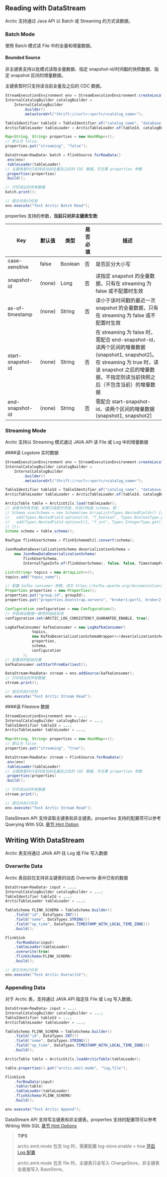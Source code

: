 
## Reading with DataStream
Arctic 支持通过 Java API 以 Batch 或 Streaming 的方式读数据。
### Batch Mode
使用 Batch 模式读 File 中的全量和增量数据。
#### Bounded Source
非主键表支持以批模式读取全量数据、指定 snapshot-id/时间戳的快照数据、指定 snapshot 区间的增量数据。

主键表暂时只支持读当前全量及之后的 CDC 数据。
    
```java
StreamExecutionEnvironment env = StreamExecutionEnvironment.createLocalEnvironment();
InternalCatalogBuilder catalogBuilder = 
    InternalCatalogBuilder
        .builder()
        .metastoreUrl("thrift://<url>:<port>/<catalog_name>");

TableIdentifier tableId = TableIdentifier.of("catalog_name", "database_name", "test_table");
ArcticTableLoader tableLoader = ArcticTableLoader.of(tableId, catalogBuilder);

Map<String, String> properties = new HashMap<>();
// 默认为 false。
properties.put("streaming", "false");

DataStream<RowData> batch = FlinkSource.forRowData()
.env(env)
.tableLoader(tableLoader)
// 主键表暂时只支持读当前全量及之后的 CDC 数据，可无需 properties 参数
.properties(properties)
.build();

// 打印读出的所有数据
batch.print();

// 提交并执行任务
env.execute("Test Arctic Batch Read");
```
    
properties 支持的参数，**当前只对非主键表生效**:

|Key|默认值|类型|是否必填|描述|
|--- |--- |--- |--- |--- |
|case-sensitive|false|Boolean|否|是否区分大小写|
|snapshot-id<img width=100/>|(none)|Long|否|读指定 snapshot 的全量数据，只有在 streaming 为 false 或不配置时生效|
|as-of-timestamp|(none)|String|否|读小于该时间戳的最近一次 snapshot 的全量数据，只有在 streaming 为 false 或不配置时生效|
|start-snapshot-id|(none)|String|否|在 streaming 为 false 时，需配合 end-snapshot-id，读两个区间的增量数据(snapshot1, snapshot2]。在 streaming 为 true 时，读该 snapshot 之后的增量数据，不指定则读当前快照之后（不包含当前）的增量数据|
|end-snapshot-id|(none)|String|否|需配合 start-snapshot-id，读两个区间的增量数据(snapshot1, snapshot2]|

### Streaming Mode
Arctic 支持以 Streaming 模式通过 JAVA API 读 File 或 Log 中的增量数据

####读 Logstore 实时数据

```java
StreamExecutionEnvironment env = StreamExecutionEnvironment.createLocalEnvironment();
InternalCatalogBuilder catalogBuilder = 
    InternalCatalogBuilder
        .builder()
        .metastoreUrl("thrift://<url>:<port>/<catalog_name>");

TableIdentifier tableId = TableIdentifier.of("catalog_name", "database_name", "test_table");
ArcticTableLoader tableLoader = ArcticTableLoader.of(tableId, catalogBuilder);

ArcticTable table = ArcticUtils.load(tableLoader);
// 读表中所有字段。如果只读部分字段，可自行构造 schema，例：
// Schema userSchema = new Schema(new ArrayList<Types.NestedField>() {{
//   add(Types.NestedField.optional(0, "f_boolean", Types.BooleanType.get()));
//   add(Types.NestedField.optional(1, "f_int", Types.IntegerType.get()));
// }});
Schema schema = table.schema();

RowType flinkUserSchema = FlinkSchemaUtil.convert(schema);

JsonRowDataDeserializationSchema deserializationSchema =
    new JsonRowDataDeserializationSchema(
        flinkUserSchema,
        InternalTypeInfo.of(flinkUserSchema), false, false, TimestampFormat.ISO_8601);

List<String> topics = new ArrayList<>();
topics.add("topic_name");

// 配置 kafka consumer 参数。详见 https://kafka.apache.org/documentation/#consumerconfigs
Properties properties = new Properties();
properties.put("group.id", groupId);
properties.put("properties.bootstrap.servers", "broker1:port1, broker2:port2 ...");

Configuration configuration = new Configuration();
// 开启保证数据一致性的低延迟读
configuration.set(ARCTIC_LOG_CONSISTENCY_GUARANTEE_ENABLE, true);

LogKafkaConsumer kafkaConsumer = new LogKafkaConsumer(
            topics,
            new KafkaDeserializationSchemaWrapper<>(deserializationSchema),
            properties,
            schema,
            configuration
        );
// 配置读的起始位置
kafkaConsumer.setStartFromEarliest();

DataStream<RowData> stream = env.addSource(kafkaConsumer);
// 打印读出的所有数据
stream.print();

// 提交并执行任务
env.execute("Test Arctic Stream Read");
```

####读 Filestore 数据
    
```java
StreamExecutionEnvironment env = ...;
InternalCatalogBuilder catalogBuilder = ...;
TableIdentifier tableId = ...;
ArcticTableLoader tableLoader = ...;

Map<String, String> properties = new HashMap<>();
// 默认为 false
properties.put("streaming", "true");

DataStream<RowData> stream = FlinkSource.forRowData()
.env(env)
.tableLoader(tableLoader)
// 主键表暂时只支持读当前全量及之后的 CDC 数据，可无需 properties 参数
.properties(properties)
.build();

// 打印读出的所有数据
stream.print();

// 提交并执行任务
env.execute("Test Arctic Stream Read");
```
DataStream API 支持读取主键表和非主键表。properties 支持的配置项可以参考 Querying With SQL [章节 Hint Option](flink-dml.md#filestore)

## Writing With DataStream
Arctic 表支持通过 JAVA API 往 Log 或 File 写入数据
### Overwrite Data
Arctic 表目前仅支持非主键表的动态 Overwrite 表中已有的数据

```java
DataStream<RowData> input = ...;
InternalCatalogBuilder catalogBuilder = ...;
TableIdentifier tableId = ...;
ArcticTableLoader tableLoader = ...;

TableSchema FLINK_SCHEMA = TableSchema.builder()
    .field("id", DataTypes.INT())
    .field("name", DataTypes.STRING())
    .field("op_time", DataTypes.TIMESTAMP_WITH_LOCAL_TIME_ZONE())
    .build();

FlinkSink
    .forRowData(input)
    .tableLoader(tableLoader)
    .overwrite(true)
    .flinkSchema(FLINK_SCHEMA)
    .build();

// 提交并执行任务
env.execute("Test Arctic Overwrite");
```

### Appending Data

对于 Arctic 表，支持通过 JAVA API 指定往 File 或 Log 写入数据。

```java
DataStream<RowData> input = ...;
InternalCatalogBuilder catalogBuilder = ...;
TableIdentifier tableId = ...;
ArcticTableLoader tableLoader = ...;

TableSchema FLINK_SCHEMA = TableSchema.builder()
    .field("id", DataTypes.INT())
    .field("name", DataTypes.STRING())
    .field("op_time", DataTypes.TIMESTAMP_WITH_LOCAL_TIME_ZONE())
    .build();

ArcticTable table = ArcticUtils.loadArcticTable(tableLoader);

table.properties().put("arctic.emit.mode", "log,file");

FlinkSink
    .forRowData(input)
    .table(table)
    .tableLoader(tableLoader)
    .flinkSchema(FLINK_SCHEMA)
    .build();

env.execute("Test Arctic Append");
```
DataStream API 支持写主键表和非主键表。properties 支持的配置项可以参考 Writing With SQL [章节 Hint Options](flink-dml.md#insert-into)

> **TIPS**
> 
> arctic.emit.mode 包含 log 时，需要配置 log-store.enable = true [开启 Log 配置](flink-dml.md#log)
>
> arctic.emit.mode 包含 file 时，主键表只会写入 ChangeStore，非主键表会直接写入 BaseStore。
